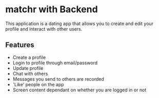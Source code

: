# matchr with Backend
This application is a dating app that allows you to create and edit your profile and interact with other users.

## Features ##
* Create a profile
* Login to profile through email/password
* Update profile
* Chat with others
* Messages you send to others are recorded
* 'Like' people on the app
* Screen content dependant on whether you are logged in or not
